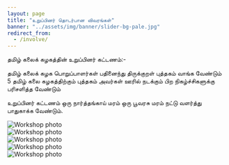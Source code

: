 ```yaml
---
layout: page
title: "உறுப்பினர் தொடர்பான விவரங்கள்"
banner: "../assets/img/banner/slider-bg-pale.jpg"
redirect_from:
  - /involve/
---
```

தமிழ் கலைக் கழகத்தின் உறுப்பினர் கட்டணம்:-

<p> தமிழ் கலைக் கழக பொறுப்பாளர்கள் பதினைந்து திருக்குறள் புத்தகம் வாங்க வேண்டும் 5 தமிழ் கலை கழகத்திற்கும் புத்தகம் அவர்கள் ஊரில் நடக்கும் பிற நிகழ்ச்சிகளுக்கு பரிசளித்த வேண்டும் </p>

<p> உறுப்பினர் கட்டணம் ஒரு நார்த்தங்காய் மரம் ஒரு பூவரசு மரம் நட்டு வளர்த்து பாதுகாக்க வேண்டும். </p>


<div class="owl-carousel-wrapper">
	<div class="owl-carousel">
		<div class="owl-carousel-img">
			<img src="{{ site.baseurl }}/assets/img/index/workshop3.JPG" alt="Workshop photo">
		</div>
		<div class="owl-carousel-img">
			<img src="{{ site.baseurl }}/assets/img/index/workshop1.JPG" alt="Workshop photo">
		</div>
		<div class="owl-carousel-img">
			<img src="{{ site.baseurl }}/assets/img/index/workshop2.JPG" alt="Workshop photo">
		</div>
				<div class="owl-carousel-img">
			<img src="{{ site.baseurl }}/assets/img/index/workshop4.JPG" alt="Workshop photo">
		</div>
				<div class="owl-carousel-img">
			<img src="{{ site.baseurl }}/assets/img/index/workshop5.JPG" alt="Workshop photo">
		</div>
	</div>
</div>



